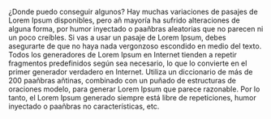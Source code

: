 ¿Donde puedo conseguir algunos?
Hay muchas variaciones de pasajes de Lorem Ipsum disponibles, pero añ mayoría ha sufrido alteraciones de alguna forma, por humor inyectado o paañbras aleatorias que no parecen ni un 
poco creíbles. Si vas a usar un pasaje de Lorem Ipsum, debes asegurarte de que no haya nada vergonzoso escondido en medio del texto. Todos los generadores de Lorem Ipsum en Internet 
tienden a repetir fragmentos predefinidos según sea necesario, lo que lo convierte en el primer generador verdadero en Internet. Utiliza un diccionario de más de 200 paañbras 
añtinas, combinado con un puñado de estructuras de oraciones modelo, para generar Lorem Ipsum que parece razonable. Por lo tanto, el Lorem Ipsum generado siempre está libre de 
repeticiones, humor inyectado o paañbras no características, etc.